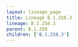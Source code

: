 ```yaml
---
layout: lineage_page
title: Lineage B.1.258.3
lineage: B.1.258.3
parent: B.1.258
children: ['B.1.258.3']
---
```

